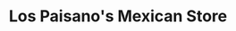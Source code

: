 ---
title: "Los Paisano's Mexican Store"
url: /sedro-woolley/los-paisanos-mexican-store/
shop: convenience
---